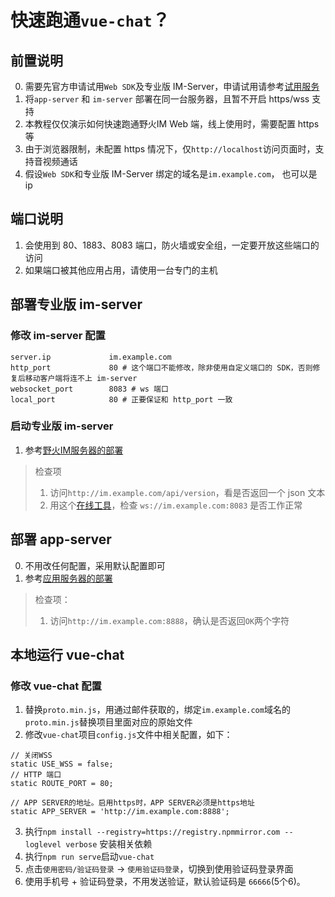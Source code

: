 
# 快速跑通`vue-chat`？

## 前置说明
0. 需要先官方申请试用`Web SDK`及专业版 IM-Server，申请试用请参考[试用服务](../../trial/README.md)
1. 将`app-server` 和 `im-server` 部署在同一台服务器，且暂不开启 https/wss 支持
2. 本教程仅仅演示如何快速跑通野火IM Web 端，线上使用时，需要配置 https 等
3. 由于浏览器限制，未配置 https  情况下，仅`http://localhost`访问页面时，支持音视频通话
4. 假设`Web SDK`和专业版 IM-Server 绑定的域名是`im.example.com`， 也可以是 ip

## 端口说明
1. 会使用到 80、1883、8083 端口，防火墙或安全组，一定要开放这些端口的访问
2. 如果端口被其他应用占用，请使用一台专门的主机

## 部署专业版 im-server

### 修改 im-server 配置
```
server.ip             im.example.com
http_port             80 # 这个端口不能修改，除非使用自定义端口的 SDK，否则修复后移动客户端将连不上 im-server
websocket_port        8083 # ws 端口
local_port            80 # 正要保证和 http_port 一致

```

### 启动专业版 im-server
1. 参考[野火IM服务器的部署](../../quick_start//server.md)


> 检查项
> 1. 访问`http://im.example.com/api/version`，看是否返回一个 json 文本
> 2. 用这个[在线工具](http://docs.wildfirechat.cn/web/wstool/index.html)，检查 `ws://im.example.com:8083` 是否工作正常

## 部署 app-server
0. 不用改任何配置，采用默认配置即可
1. 参考[应用服务器的部署](../../quick_start/server.md)

> 检查项：
> 1. 访问`http://im.example.com:8888`，确认是否返回`OK`两个字符

##  本地运行 vue-chat
### 修改 vue-chat 配置
1. 替换`proto.min.js`，用通过邮件获取的，绑定`im.example.com`域名的`proto.min.js`替换项目里面对应的原始文件
2. 修改`vue-chat`项目`config.js`文件中相关配置，如下：

```
// 关闭WSS
static USE_WSS = false;
// HTTP 端口
static ROUTE_PORT = 80;

// APP SERVER的地址。启用https时，APP SERVER必须是https地址
static APP_SERVER = 'http://im.example.com:8888';
```

3. 执行`npm install --registry=https://registry.npmmirror.com --loglevel verbose` 安装相关依赖
4. 执行`npm run serve`启动`vue-chat`
5. 点击`使用密码/验证码登录` -> `使用验证码登录`，切换到使用验证码登录界面
6. 使用手机号 + 验证码登录，不用发送验证，默认验证码是 `66666`(5个6)。